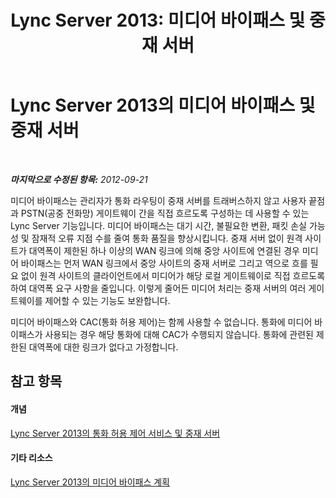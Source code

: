 ﻿---
title: 'Lync Server 2013: 미디어 바이패스 및 중재 서버'
TOCTitle: 미디어 바이패스 및 중재 서버
ms:assetid: 8ed35f95-05cd-4b5d-8470-442d2323df71
ms:mtpsurl: https://technet.microsoft.com/ko-kr/library/Gg398719(v=OCS.15)
ms:contentKeyID: 49304348
ms.date: 08/10/2015
mtps_version: v=OCS.15
ms.translationtype: HT
---

# Lync Server 2013의 미디어 바이패스 및 중재 서버

 

_**마지막으로 수정된 항목:** 2012-09-21_

미디어 바이패스는 관리자가 통화 라우팅이 중재 서버를 트래버스하지 않고 사용자 끝점과 PSTN(공중 전화망) 게이트웨이 간을 직접 흐르도록 구성하는 데 사용할 수 있는 Lync Server 기능입니다. 미디어 바이패스는 대기 시간, 불필요한 변환, 패킷 손실 가능성 및 잠재적 오류 지점 수를 줄여 통화 품질을 향상시킵니다. 중재 서버 없이 원격 사이트가 대역폭이 제한된 하나 이상의 WAN 링크에 의해 중앙 사이트에 연결된 경우 미디어 바이패스는 먼저 WAN 링크에서 중앙 사이트의 중재 서버로 그리고 역으로 흐를 필요 없이 원격 사이트의 클라이언트에서 미디어가 해당 로컬 게이트웨이로 직접 흐르도록 하여 대역폭 요구 사항을 줄입니다. 이렇게 줄어든 미디어 처리는 중재 서버의 여러 게이트웨이를 제어할 수 있는 기능도 보완합니다.

미디어 바이패스와 CAC(통화 허용 제어)는 함께 사용할 수 없습니다. 통화에 미디어 바이패스가 사용되는 경우 해당 통화에 대해 CAC가 수행되지 않습니다. 통화에 관련된 제한된 대역폭에 대한 링크가 없다고 가정합니다.

## 참고 항목

#### 개념

[Lync Server 2013의 통화 허용 제어 서비스 및 중재 서버](lync-server-2013-call-admission-control-and-mediation-server.md)  

#### 기타 리소스

[Lync Server 2013의 미디어 바이패스 계획](lync-server-2013-planning-for-media-bypass.md)

